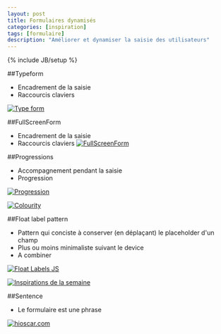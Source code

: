 ```yaml
---
layout: post
title: Formulaires dynamisés
categories: [inspiration]
tags: [formulaire]
description: "Améliorer et dynamiser la saisie des utilisateurs"
---
```

{% include JB/setup %}

##Typeform
- Encadrement de la saisie
- Raccourcis claviers

[![Type form](http://haveidols.com/grabs/Screen%20Shot%202014-06-16%20at%2014.16.31.png)](http://www.typeform.com/use-cases#form)

##FullScreenForm
- Encadrement de la saisie
- Raccourcis claviers
[![FullScreenForm](http://haveidols.com/grabs/Screen%20Shot%202014-07-30%20at%2012.29.37.png)](http://tympanus.net/Development/FullscreenForm)


##Progressions
- Accompagnement pendant la saisie
- Progression

[![Progression](http://haveidols.com/grabs/Screen%20Shot%202014-06-16%20at%2014.11.29.png)](http://git.aaronlumsden.com/progression/#demo)

[![Colourity](http://haveidols.com/grabs/Screen%20Shot%202014-06-16%20at%2014.17.17.png)](http://colourity.github.io)

##Float label pattern
- Pattern qui conciste à conserver (en déplaçant) le placeholder d'un champ
- Plus ou moins minimaliste suivant le device
- A combiner

[![Float Labels JS](http://haveidols.com/grabs/Screen%20Shot%202014-06-16%20at%2014.43.34.png)](http://clubdesign.github.io/floatlabels.js)

[![Inspirations de la semaine](http://haveidols.com/grabs/Screen%20Shot%202014-06-16%20at%2014.44.59.png)](http://bradfrostweb.com/blog/post/float-label-pattern)

##Sentence
- Le formulaire est une phrase

[![hioscar.com](http://haveidols.com/grabs/Screen%20Shot%202014-06-16%20at%2014.18.58.png)](https://www.hioscar.com)
